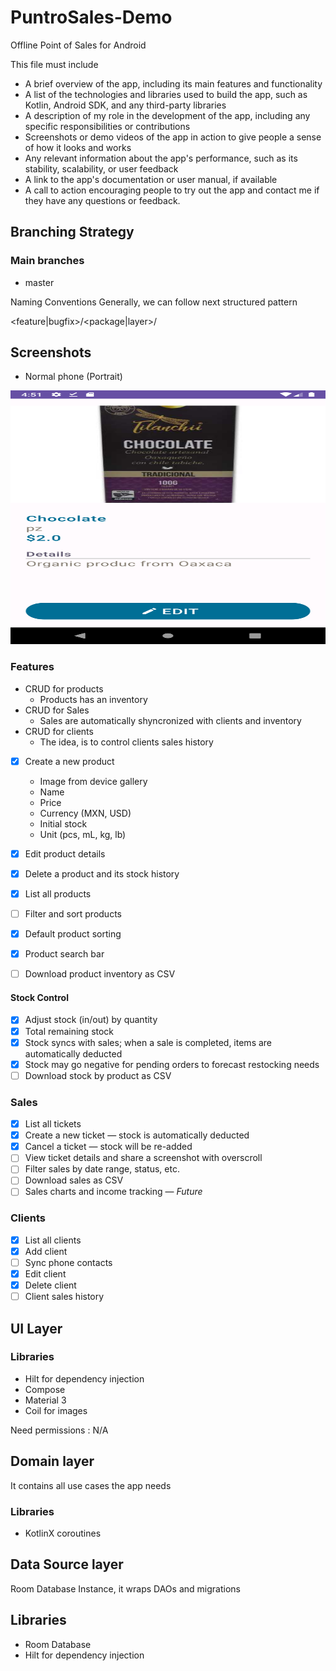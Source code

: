 # PuntroSales-Demo
Offline Point of Sales for Android


This file must include
- A brief overview of the app, including its main features and functionality
- A list of the technologies and libraries used to build the app, such as Kotlin, Android SDK, and any third-party libraries
- A description of my role in the development of the app, including any specific responsibilities or contributions
- Screenshots or demo videos of the app in action to give people a sense of how it looks and works
- Any relevant information about the app's performance, such as its stability, scalability, or user feedback
- A link to the app's documentation or user manual, if available
- A call to action encouraging people to try out the app and contact me if they have any questions or feedback.



## Branching Strategy

### Main branches

- master

Naming Conventions
Generally, we can follow next structured pattern

<feature|bugfix>/<package|layer>/<description>

## Screenshots

* Normal phone (Portrait)

<p align="center">
  <img width="514" height="406" src="doc/img/DetailsProduct.png">
</p>


### Features

- CRUD for products
  - Products has an inventory
- CRUD for Sales
  - Sales are automatically shyncronized with clients and inventory 
- CRUD for clients
  - The idea, is to control clients sales history


- [x] Create a new product
  - Image from device gallery
  - Name
  - Price
  - Currency (MXN, USD)
  - Initial stock
  - Unit (pcs, mL, kg, lb)

- [x] Edit product details
- [x] Delete a product and its stock history
- [x] List all products
- [ ] Filter and sort products
- [x] Default product sorting

- [x] Product search bar
- [ ] Download product inventory as CSV

#### Stock Control
- [x] Adjust stock (in/out) by quantity
- [x] Total remaining stock
- [x] Stock syncs with sales; when a sale is completed, items are automatically deducted
- [x] Stock may go negative for pending orders to forecast restocking needs
- [ ] Download stock by product as CSV

### Sales
- [x] List all tickets
- [x] Create a new ticket — stock is automatically deducted
- [x] Cancel a ticket — stock will be re-added
- [ ] View ticket details and share a screenshot with overscroll
- [ ] Filter sales by date range, status, etc.
- [ ] Download sales as CSV
- [ ] Sales charts and income tracking — *Future*

### Clients
- [x] List all clients
- [x] Add client
- [ ] Sync phone contacts
- [x] Edit client
- [x] Delete client
- [ ] Client sales history

## UI Layer

### Libraries

- Hilt for dependency injection
- Compose
- Material 3
- Coil for images

Need permissions : N/A

## Domain layer

It contains all use cases the app needs

### Libraries

- KotlinX coroutines

## Data Source layer
Room Database Instance, it wraps DAOs and migrations

## Libraries

- Room Database
- Hilt for dependency injection